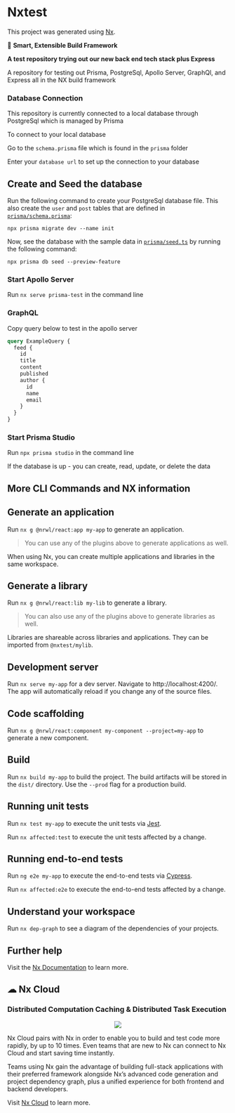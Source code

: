 

# Nxtest

This project was generated using [Nx](https://nx.dev).

🔎 **Smart, Extensible Build Framework**

**A test repository trying out our new back end tech stack plus Express**

A repository for testing out Prisma, PostgreSql, Apollo Server, GraphQl, and Express all in the NX build framework

### Database Connection

This repository is currently connected to a local database through PostgreSql which is managed by Prisma

To connect to your local database

Go to the `schema.prisma` file which is found in the `prisma` folder

Enter your `database url` to set up the connection to your database

## Create and Seed the database

Run the following command to create your PostgreSql database file. This also create the `user` and `post` tables that are defined in [`prisma/schema.prisma`](./prisma/schema.prisma):

`npx prisma migrate dev --name init`

Now, see the database with the sample data in [`prisma/seed.ts`](./prisma/seed.ts) by running the following command:

`npx prisma db seed --preview-feature`

### Start Apollo Server

Run `nx serve prisma-test` in the command line

### GraphQL

Copy query below to test in the apollo server

```graphql
query ExampleQuery {
  feed {
    id
    title
    content
    published
    author {
      id
      name
      email
    }
  }
}
```

### Start Prisma Studio

Run `npx prisma studio` in the command line

If the database is up - you can create, read, update, or delete the data 


## More CLI Commands and NX information


## Generate an application

Run `nx g @nrwl/react:app my-app` to generate an application.

> You can use any of the plugins above to generate applications as well.

When using Nx, you can create multiple applications and libraries in the same workspace.

## Generate a library

Run `nx g @nrwl/react:lib my-lib` to generate a library.

> You can also use any of the plugins above to generate libraries as well.

Libraries are shareable across libraries and applications. They can be imported from `@nxtest/mylib`.

## Development server

Run `nx serve my-app` for a dev server. Navigate to http://localhost:4200/. The app will automatically reload if you change any of the source files.

## Code scaffolding

Run `nx g @nrwl/react:component my-component --project=my-app` to generate a new component.

## Build

Run `nx build my-app` to build the project. The build artifacts will be stored in the `dist/` directory. Use the `--prod` flag for a production build.

## Running unit tests

Run `nx test my-app` to execute the unit tests via [Jest](https://jestjs.io).

Run `nx affected:test` to execute the unit tests affected by a change.

## Running end-to-end tests

Run `ng e2e my-app` to execute the end-to-end tests via [Cypress](https://www.cypress.io).

Run `nx affected:e2e` to execute the end-to-end tests affected by a change.

## Understand your workspace

Run `nx dep-graph` to see a diagram of the dependencies of your projects.

## Further help

Visit the [Nx Documentation](https://nx.dev) to learn more.



## ☁ Nx Cloud

### Distributed Computation Caching & Distributed Task Execution

<p style="text-align: center;"><img src="https://raw.githubusercontent.com/nrwl/nx/master/images/nx-cloud-card.png"></p>

Nx Cloud pairs with Nx in order to enable you to build and test code more rapidly, by up to 10 times. Even teams that are new to Nx can connect to Nx Cloud and start saving time instantly.

Teams using Nx gain the advantage of building full-stack applications with their preferred framework alongside Nx’s advanced code generation and project dependency graph, plus a unified experience for both frontend and backend developers.

Visit [Nx Cloud](https://nx.app/) to learn more.
